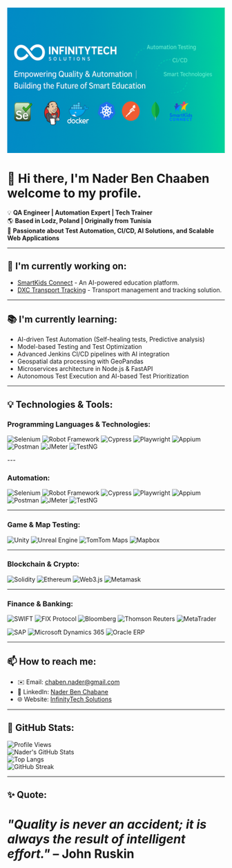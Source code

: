 ![Header](assets/header.png)


# 👋 Hi there, I'm Nader Ben Chaaben welcome to my profile.
💡 **QA Engineer | Automation Expert | Tech Trainer**  
🌎 **Based in Lodz, Poland | Originally from Tunisia**  
🔎 **Passionate about Test Automation, CI/CD, AI Solutions, and Scalable Web Applications**  

---

## 🚀 I'm currently working on:
- [SmartKids Connect](https://github.com/InfinityTech-SmartKids) - An AI-powered education platform.
- [DXC Transport Tracking](https://github.com/InfinityTech-DXC) - Transport management and tracking solution.

---

## 📚 I'm currently learning:
- AI-driven Test Automation (Self-healing tests, Predictive analysis)
- Model-based Testing and Test Optimization  
- Advanced Jenkins CI/CD pipelines with AI integration  
- Geospatial data processing with GeoPandas  
- Microservices architecture in Node.js & FastAPI  
- Autonomous Test Execution and AI-based Test Prioritization    

---

## 💡 Technologies & Tools:

### **Programming Languages & Technologies:**  


<p align="left">
    <img src="https://upload.wikimedia.org/wikipedia/commons/d/d5/Selenium_Logo.png" alt="Selenium" width="40"/>
    <img src="https://upload.wikimedia.org/wikipedia/commons/e/e4/Robot_Framework_logo.png" alt="Robot Framework" width="40"/>
    <img src="https://upload.wikimedia.org/wikipedia/commons/8/86/Cypress.png" alt="Cypress" width="40"/>
    <img src="https://seeklogo.com/images/P/playwright-logo-6EC0D4FC88-seeklogo.com.png" alt="Playwright" width="40"/>
    <img src="https://upload.wikimedia.org/wikipedia/commons/a/a4/Appium.png" alt="Appium" width="40"/>
    <img src="https://upload.wikimedia.org/wikipedia/commons/a/af/Postman-logo.png" alt="Postman" width="40"/>
    <img src="https://upload.wikimedia.org/wikipedia/commons/e/e5/JMeter.png" alt="JMeter" width="40"/>
    <img src="https://upload.wikimedia.org/wikipedia/commons/e/e3/TestNG.png" alt="TestNG" width="40"/>
</p>
---

### **Automation:**  

<p align="left">
    <img src="https://img.icons8.com/color/48/000000/selenium-test-automation.png" alt="Selenium" width="40"/>
    <img src="https://img.icons8.com/color/48/000000/robot-2.png" alt="Robot Framework" width="40"/>
    <img src="https://img.icons8.com/color/48/000000/cypress.png" alt="Cypress" width="40"/>
    <img src="https://img.icons8.com/color/48/000000/playwright.png" alt="Playwright" width="40"/>
    <img src="https://img.icons8.com/color/48/000000/appium.png" alt="Appium" width="40"/>
    <img src="https://img.icons8.com/color/48/000000/postman-api.png" alt="Postman" width="40"/>
    <img src="https://img.icons8.com/color/48/000000/apache-jmeter.png" alt="JMeter" width="40"/>
    <img src="https://img.icons8.com/color/48/000000/testng.png" alt="TestNG" width="40"/>
</p>

---

### **Game & Map Testing:**  

<p align="left">
    <img src="https://img.icons8.com/color/48/000000/unity.png" alt="Unity" width="40"/>
    <img src="https://img.icons8.com/color/48/000000/unreal-engine.png" alt="Unreal Engine" width="40"/>
    <img src="https://upload.wikimedia.org/wikipedia/commons/thumb/0/09/TomTom_logo.svg/1200px-TomTom_logo.svg.png" alt="TomTom Maps" width="40"/>
    <img src="https://img.icons8.com/color/48/000000/mapbox.png" alt="Mapbox" width="40"/>
</p>

---

### **Blockchain & Crypto:**  

<p align="left">
    <img src="https://upload.wikimedia.org/wikipedia/commons/thumb/9/98/Solidity_logo.svg/1200px-Solidity_logo.svg.png" alt="Solidity" width="40"/>
    <img src="https://img.icons8.com/color/48/000000/ethereum.png" alt="Ethereum" width="40"/>
    <img src="https://img.icons8.com/color/48/000000/web3.png" alt="Web3.js" width="40"/>
    <img src="https://img.icons8.com/color/48/000000/metamask.png" alt="Metamask" width="40"/>
</p>

---

### **Finance & Banking:**  

<p align="left">
    <img src="https://img.icons8.com/color/48/000000/swift.png" alt="SWIFT" width="40"/>
    <img src="https://upload.wikimedia.org/wikipedia/commons/thumb/0/0e/FIX_protocol_logo.png/1200px-FIX_protocol_logo.png" alt="FIX Protocol" width="40"/>
    <img src="https://upload.wikimedia.org/wikipedia/commons/thumb/f/ff/Bloomberg_logo.svg/1200px-Bloomberg_logo.svg.png" alt="Bloomberg" width="40"/>
    <img src="https://upload.wikimedia.org/wikipedia/commons/thumb/3/3a/Thomson_Reuters_logo.svg/1200px-Thomson_Reuters_logo.svg.png" alt="Thomson Reuters" width="40"/>
    <img src="https://img.icons8.com/color/48/000000/metatrader.png" alt="MetaTrader" width="40"/>
</p>

<p align="left">
    <img src="https://upload.wikimedia.org/wikipedia/commons/thumb/5/59/SAP_2011_logo.svg/2560px-SAP_2011_logo.svg.png" alt="SAP" width="40"/>
    <img src="https://upload.wikimedia.org/wikipedia/commons/thumb/f/f9/Microsoft_Dynamics_Logo.svg/1200px-Microsoft_Dynamics_Logo.svg.png" alt="Microsoft Dynamics 365" width="40"/>
    <img src="https://upload.wikimedia.org/wikipedia/commons/thumb/c/c4/Oracle_logo.svg/1280px-Oracle_logo.svg.png" alt="Oracle ERP" width="40"/>
</p>

---

## 📫 How to reach me:
- ✉️ Email: [chaben.nader@gmail.com](mailto:chaben.nader@gmail.com)  
- 🔗 LinkedIn: [Nader Ben Chabane](https://www.linkedin.com/in/nader-ben-chabane)  
- 🌐 Website: [InfinityTech Solutions](https://infinitytech-solutions.com)  

---

## 🌟 GitHub Stats:

![Profile Views](https://komarev.com/ghpvc/?username=ben-chaaben-nader&color=blue&cache_seconds=1800)  
![Nader's GitHub Stats](https://github-readme-stats.vercel.app/api?username=ben-chaaben-nader&show_icons=true&theme=radical&cache_seconds=1800)  
![Top Langs](https://github-readme-stats.vercel.app/api/top-langs/?username=ben-chaaben-nader&layout=compact&theme=radical&cache_seconds=1800)  
![GitHub Streak](https://github-readme-streak-stats.herokuapp.com/?user=ben-chaaben-nader&theme=radical&cache_seconds=1800)




---

## ✨ **Quote:**  
*"Quality is never an accident; it is always the result of intelligent effort."* – John Ruskin  
=======
